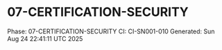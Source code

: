 # 07-CERTIFICATION-SECURITY
Phase: 07-CERTIFICATION-SECURITY
CI: CI-SN001-010
Generated: Sun Aug 24 22:41:11 UTC 2025
